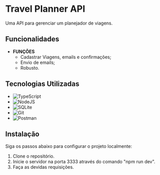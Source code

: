 # Travel Planner API

Uma API para gerenciar um planejador de viagens.

## Funcionalidades

- **FUNÇÕES**
  - Cadastrar Viagens, emails e confirmações;
  - Envio de emails;
  - Robusto.


## Tecnologias Utilizadas
- ![TypeScript](https://img.shields.io/badge/TypeScript-007ACC?style=for-the-badge&logo=typescript&logoColor=white)
- ![NodeJS](https://img.shields.io/badge/node.js-6DA55F?style=for-the-badge&logo=node.js&logoColor=white)
- ![SQLite](https://img.shields.io/badge/SQLite-000?style=for-the-badge&logo=sqlite&logoColor=07405E)
- ![Git](https://img.shields.io/badge/GIT-E44C30?style=for-the-badge&logo=git&logoColor=white)
- ![Postman](https://img.shields.io/badge/Postman-FF6C37.svg?style=for-the-badge&logo=Postman&logoColor=white)


## Instalação

Siga os passos abaixo para configurar o projeto localmente:

1. Clone o repositório.
2. Inicie o servidor na porta 3333 através do comando "npm run dev".
3. Faça as devidas requisições.

